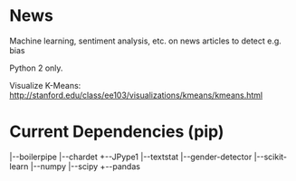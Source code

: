 # News
Machine learning, sentiment analysis, etc. on news articles to detect e.g. bias

Python 2 only.

Visualize K-Means: http://stanford.edu/class/ee103/visualizations/kmeans/kmeans.html

# Current Dependencies (pip)
|--boilerpipe
   |--chardet
   +--JPype1
|--textstat
|--gender-detector
|--scikit-learn
|--numpy
|--scipy
+--pandas
